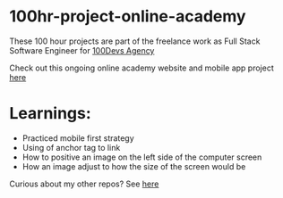 # 100hr-project-online-academy

These 100 hour projects are part of the freelance work as Full Stack Software Engineer for [100Devs Agency](https://www.linkedin.com/company/100devs/)

Check out this ongoing online academy website and mobile app project [here](https://100hr-project-online-academy-7h7m.vercel.app/)

# Learnings:
- Practiced mobile first strategy
- Using of anchor tag to link
- How to positive an image on the left side of the computer screen 
- How an image adjust to how the size of the screen would be

Curious about my other repos? See [here](https://github.com/agcdtmr?tab=repositories)

